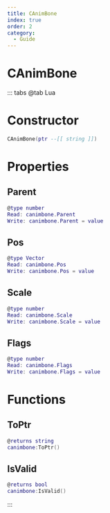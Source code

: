 ```yaml
---
title: CAnimBone
index: true
order: 2
category:
  - Guide
---
```


# CAnimBone

::: tabs
@tab Lua
# Constructor
```lua
CAnimBone(ptr --[[ string ]])
```
# Properties
## Parent 
```lua
@type number
Read: canimbone.Parent
Write: canimbone.Parent = value
```
## Pos 
```lua
@type Vector
Read: canimbone.Pos
Write: canimbone.Pos = value
```
## Scale 
```lua
@type number
Read: canimbone.Scale
Write: canimbone.Scale = value
```
## Flags 
```lua
@type number
Read: canimbone.Flags
Write: canimbone.Flags = value
```
# Functions
## ToPtr
```lua
@returns string
canimbone:ToPtr()
```
## IsValid
```lua
@returns bool
canimbone:IsValid()
```

:::